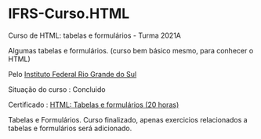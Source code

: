 # IFRS-Curso.HTML
Curso de HTML: tabelas e formulários - Turma 2021A <br>

Algumas tabelas e formulários. (curso bem básico mesmo, para conhecer o HTML)

Pelo <a href="https://moodle.ifrs.edu.br/">Instituto Federal Rio Grande do Sul</a>

Situação do curso : Concluido

Certificado : <a href="https://moodle.ifrs.edu.br/mod/simplecertificate/view.php?id=173024&action=get">HTML: Tabelas e formulários (20 horas)</a>


Tabelas e Formulários. 
Curso finalizado, apenas exercicios relacionados a tabelas e formulários será adicionado.
